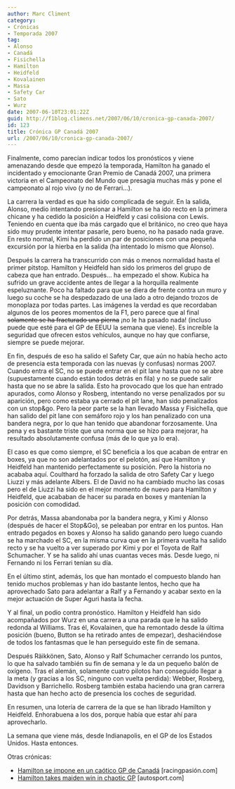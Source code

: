 ```yaml
---
author: Marc Climent
category:
- Crónicas
- Temporada 2007
tag:
- Alonso
- Canadá
- Fisichella
- Hamilton
- Heidfeld
- Kovalainen
- Massa
- Safety Car
- Sato
- Wurz
date: 2007-06-10T23:01:22Z
guid: http://f1blog.climens.net/2007/06/10/cronica-gp-canada-2007/
id: 123
title: Crónica GP Canadá 2007
url: /2007/06/10/cronica-gp-canada-2007/
---
```


Finalmente, como parecían indicar todos los pronósticos y viene amenazando desde que empezó la temporada, Hamilton ha ganado el incidentado y emocionante Gran Premio de Canadá 2007, una primera victoria en el Campeonato del Mundo que presagia muchas más y pone el campeonato al rojo vivo (y no de Ferrari&#8230;).

La carrera la verdad es que ha sido complicada de seguir. En la salida, Alonso, medio intentando presionar a Hamilton se ha ido recto en la primera chicane y ha cedido la posición a Heidfeld y casi colisiona con Lewis. Teniendo en cuenta que iba más cargado que el británico, no creo que haya sido muy prudente intentar pasarle, pero bueno, no ha pasado nada grave. En resto normal, Kimi ha perdido un par de posiciones con una pequeña excursión por la hierba en la salida (ha intentado lo mismo que Alonso).

Después la carrera ha transcurrido con más o menos normalidad hasta el primer pitstop. Hamilton y Heidfeld han sido los primeros del grupo de cabeza que han entrado. Después&#8230; ha empezado el show. Kubica ha sufrido un grave accidente antes de llegar a la horquilla realmente espeluznante. Poco ha faltado para que se diera de frente contra un muro y luego su coche se ha despedazado de una lado a otro dejando trozos de monoplaza por todas partes. Las imágenes la verdad es que recordaban algunos de los peores momentos de la F1, pero parece que al final <strike>solamente se ha fracturado una pierna</strike> ¡no le ha pasado nada! (incluso puede que esté para el GP de EEUU la semana que viene). Es increíble la seguridad que ofrecen estos vehículos, aunque no hay que confiarse, siempre se puede mejorar.

En fin, después de eso ha salido el Safety Car, que aún no había hecho acto de presencia esta temporada con las nuevas (y confusas) normas 2007. Cuando entra el SC, no se puede entrar en el pit lane hasta que no se abre (supuestamente cuando están todos detrás en fila) y no se puede salir hasta que no se abre la salida. Esto ha provocado que los que han entrado apurados, como Alonso y Rosberg, intentando no verse penalizados por su aparición, pero como estaba ya cerrado el pit lane, han sido penalizados con un stop&go. Pero la peor parte se la han llevado Massa y Fisichella, que han salido del pit lane con semáforo rojo y los han penalizado con una bandera negra, por lo que han tenido que abandonar forzosamente. Una pena y es bastante triste que una norma que se hizo para mejorar, ha resultado absolutamente confusa (más de lo que ya lo era).

El caso es que como siempre, el SC beneficia a los que acaban de entrar en boxes, ya que no son adelantados por el pelotón, así que Hamilton y Heidfeld han mantenido perfectamente su posición. Pero la historia no acababa aquí. Coulthard ha forzado la salida de otro Safety Car y luego Liuzzi y más adelante Albers. El de David no ha cambiado mucho las cosas pero el de Liuzzi ha sido en el mejor momento de nuevo para Hamilton y Heidfeld, que acababan de hacer su parada en boxes y mantenían la posición con comodidad.

Por detrás, Massa abandonaba por la bandera negra, y Kimi y Alonso (después de hacer el Stop&Go), se peleaban por entrar en los puntos. Han entrado pegados en boxes y Alonso ha salido ganando pero luego cuando se ha marchado el SC, en la misma curva que en la primera vuelta ha salido recto y se ha vuelto a ver superado por Kimi y por el Toyota de Ralf Schumacher. Y se ha salido ahí unas cuantas veces más. Desde luego, ni Fernando ni los Ferrari tenían su día.

En el último stint, además, los que han montado el compuesto blando han tenido muchos problemas y han ido bastante lentos, hecho que ha aprovechado Sato para adelantar a Ralf y a Fernando y acabar sexto en la mejor actuación de Super Aguri hasta la fecha.

Y al final, un podio contra pronóstico. Hamilton y Heidfeld han sido acompañados por Wurz en una carrera a una parada que le ha salido redonda al Williams. Tras él, Kovalainen, que ha remontado desde la última posición (bueno, Button se ha retirado antes de empezar), deshaciéndose de todos los fantasmas que le han perseguido este fin de semana.

Después Räikkönen, Sato, Alonso y Ralf Schumacher cerrando los puntos, lo que ha salvado también su fin de semana y le da un pequeño balón de oxígeno. Tras el alemán, solamente cuatro pilotos han conseguido llegar a la meta (y gracias a los SC, ninguno con vuelta perdida): Webber, Rosberg, Davidson y Barrichello. Rosberg también estaba haciendo una gran carrera hasta que han hecho acto de presencia los coches de seguridad.

En resumen, una lotería de carrera de la que se han librado Hamilton y Heidfeld. Enhorabuena a los dos, porque había que estar ahí para aprovecharlo.

La semana que viene más, desde Indianapolis, en el GP de los Estados Unidos. Hasta entonces.

Otras crónicas:

  * [Hamilton se impone en un caótico GP de Canadá](http://www.racingpasion.com/2007/06/10-hamilton-se-impone-en-un-caotico-gp-de-canada) [racingpasión.com]
  * [Hamilton takes maiden win in chaotic GP](http://www.autosport.com/news/report.php/id/59630) [autosport.com]